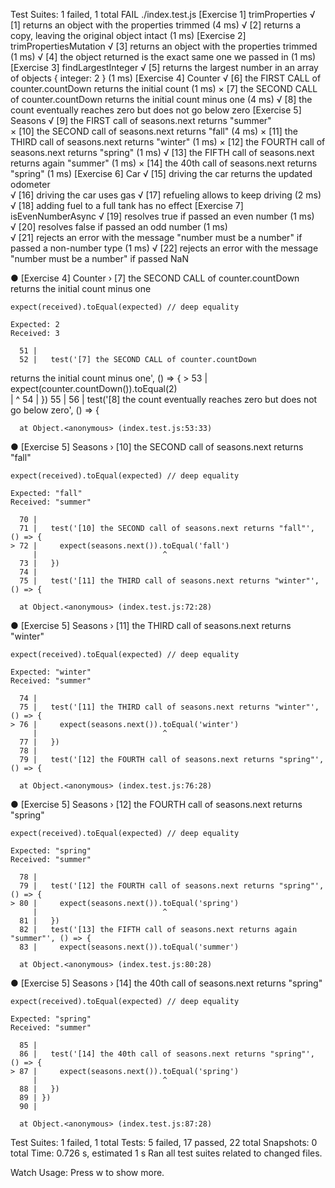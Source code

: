 Test Suites: 1 failed, 1 total
 FAIL  ./index.test.js
  [Exercise 1] trimProperties
    √ [1] returns an object with the properties trimmed (4 ms)
    √ [2] returns a copy, leaving the original object intact (1 ms)
  [Exercise 2] trimPropertiesMutation
    √ [3] returns an object with the properties trimmed (1 ms)
    √ [4] the object returned is the exact same one we passed in (1 ms)
  [Exercise 3] findLargestInteger
    √ [5] returns the largest number in an array of objects 
{ integer: 2 } (1 ms)
  [Exercise 4] Counter
    √ [6] the FIRST CALL of counter.countDown returns the initial count (1 ms)
    × [7] the SECOND CALL of counter.countDown returns the initial count minus one (4 ms)
    √ [8] the count eventually reaches zero but does not go 
below zero
  [Exercise 5] Seasons
    √ [9] the FIRST call of seasons.next returns "summer"   
    × [10] the SECOND call of seasons.next returns "fall" (4 ms)
    × [11] the THIRD call of seasons.next returns "winter" (1 ms)
    × [12] the FOURTH call of seasons.next returns "spring" 
(1 ms)
    √ [13] the FIFTH call of seasons.next returns again "summer" (1 ms)
    × [14] the 40th call of seasons.next returns "spring" (1 ms)
  [Exercise 6] Car
    √ [15] driving the car returns the updated odometer     
    √ [16] driving the car uses gas
    √ [17] refueling allows to keep driving (2 ms)
    √ [18] adding fuel to a full tank has no effect
  [Exercise 7] isEvenNumberAsync
    √ [19] resolves true if passed an even number (1 ms)    
    √ [20] resolves false if passed an odd number (1 ms)    
    √ [21] rejects an error with the message "number must be a number" if passed a non-number type (1 ms)
    √ [22] rejects an error with the message "number must be a number" if passed NaN

  ● [Exercise 4] Counter › [7] the SECOND CALL of counter.countDown returns the initial count minus one

    expect(received).toEqual(expected) // deep equality     

    Expected: 2
    Received: 3

      51 |
      52 |   test('[7] the SECOND CALL of counter.countDown 
returns the initial count minus one', () => {
    > 53 |     expect(counter.countDown()).toEqual(2)       
         |                                 ^
      54 |   })
      55 |
      56 |   test('[8] the count eventually reaches zero but does not go below zero', () => {

      at Object.<anonymous> (index.test.js:53:33)

  ● [Exercise 5] Seasons › [10] the SECOND call of seasons.next returns "fall"

    expect(received).toEqual(expected) // deep equality     

    Expected: "fall"
    Received: "summer"

      70 |
      71 |   test('[10] the SECOND call of seasons.next returns "fall"', () => {
    > 72 |     expect(seasons.next()).toEqual('fall')       
         |                            ^
      73 |   })
      74 |
      75 |   test('[11] the THIRD call of seasons.next returns "winter"', () => {

      at Object.<anonymous> (index.test.js:72:28)

  ● [Exercise 5] Seasons › [11] the THIRD call of seasons.next returns "winter"

    expect(received).toEqual(expected) // deep equality     

    Expected: "winter"
    Received: "summer"

      74 |
      75 |   test('[11] the THIRD call of seasons.next returns "winter"', () => {
    > 76 |     expect(seasons.next()).toEqual('winter')     
         |                            ^
      77 |   })
      78 |
      79 |   test('[12] the FOURTH call of seasons.next returns "spring"', () => {

      at Object.<anonymous> (index.test.js:76:28)

  ● [Exercise 5] Seasons › [12] the FOURTH call of seasons.next returns "spring"

    expect(received).toEqual(expected) // deep equality     

    Expected: "spring"
    Received: "summer"

      78 |
      79 |   test('[12] the FOURTH call of seasons.next returns "spring"', () => {
    > 80 |     expect(seasons.next()).toEqual('spring')     
         |                            ^
      81 |   })
      82 |   test('[13] the FIFTH call of seasons.next returns again "summer"', () => {
      83 |     expect(seasons.next()).toEqual('summer')     

      at Object.<anonymous> (index.test.js:80:28)

  ● [Exercise 5] Seasons › [14] the 40th call of seasons.next returns "spring"

    expect(received).toEqual(expected) // deep equality     

    Expected: "spring"
    Received: "summer"

      85 |
      86 |   test('[14] the 40th call of seasons.next returns "spring"', () => {
    > 87 |     expect(seasons.next()).toEqual('spring')     
         |                            ^
      88 |   })
      89 | })
      90 |

      at Object.<anonymous> (index.test.js:87:28)

Test Suites: 1 failed, 1 total
Tests:       5 failed, 17 passed, 22 total
Snapshots:   0 total
Time:        0.726 s, estimated 1 s
Ran all test suites related to changed files.

Watch Usage: Press w to show more.